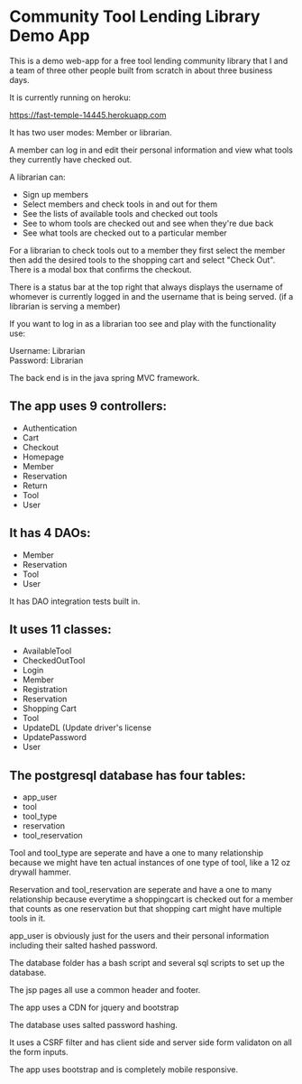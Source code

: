 # Community Tool Lending Library Demo App

This is a demo web-app for a free tool lending community library that I and a team of three other people built from scratch in about three business days.

It is currently running on heroku:

https://fast-temple-14445.herokuapp.com

It has two user modes: Member or librarian.

A member can log in and edit their personal information and view what tools they currently have checked out.

A librarian can: 
<ul>
<li>Sign up members</li>
<li>Select members and check tools in and out for them</li>
<li>See the lists of available tools and checked out tools</li>
<li>See to whom tools are checked out and see when they're due back</li>
<li>See what tools are checked out to a particular member</li>
</ul>

For a librarian to check tools out to a member they first select the member then add the desired tools to the shopping cart and select "Check Out".  There is a modal box that confirms the checkout.

There is a status bar at the top right that always displays the username of whomever is currently logged in and the username that is being served. (if a librarian is serving a member)

If you want to log in as a librarian too see and play with the functionality use:

Username: Librarian<br>
Password: Librarian

The back end is in the java spring MVC framework.

## The app uses 9 controllers:
 <ul>
<li>Authentication</li>
<li>Cart</li>
<li>Checkout</li>
<li>Homepage</li>
<li>Member</li>
<li>Reservation</li>
<li>Return</li>
<li>Tool</li>
<li>User</li>
</ul>

## It has 4 DAOs: 
<ul>
<li>Member</li>
<li>Reservation</li>
<li>Tool</li>
<li>User</li>
</ul>

It has DAO integration tests built in.

## It uses 11 classes:
<ul>
<li>AvailableTool</li>
<li>CheckedOutTool</li>
<li>Login</li>
<li>Member</li>
<li>Registration</li>
<li>Reservation</li>
<li>Shopping Cart</li>
<li>Tool</li>
<li>UpdateDL (Update driver's license</li>
<li>UpdatePassword</li>
<li>User</li>
</ul>

## The postgresql database has four tables:
<ul>
<li>app_user</li>
<li>tool</li>
<li>tool_type</li>
<li>reservation</li>
<li>tool_reservation</li>
</ul>

Tool and tool_type are seperate and have a one to many relationship because we might have ten actual instances of one type of tool, like a 12 oz drywall hammer.

Reservation and tool_reservation are seperate and have a one to many relationship because everytime a shoppingcart is checked out for a member that counts as one reservation but that shopping cart might have multiple tools in it.

app_user is obviously just for the users and their personal information including their salted hashed password.

The database folder has a bash script and several sql scripts to set up the database.

The jsp pages all use a common header and footer.

The app uses a CDN for jquery and bootstrap

The database uses salted password hashing.

It uses a CSRF filter and has client side and server side form validaton on all the form inputs.

The app uses bootstrap and is completely mobile responsive.
